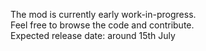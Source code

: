 The mod is currently early work-in-progress.  
Feel free to browse the code and contribute.  
Expected release date: around 15th July